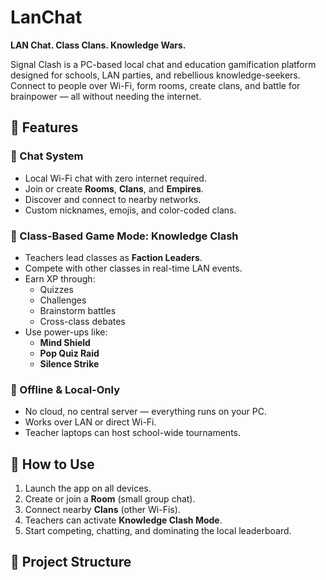 # LanChat

**LAN Chat. Class Clans. Knowledge Wars.**

Signal Clash is a PC-based local chat and education gamification platform designed for schools, LAN parties, and rebellious knowledge-seekers. Connect to people over Wi-Fi, form rooms, create clans, and battle for brainpower — all without needing the internet.

## 🔧 Features

### 💬 Chat System
- Local Wi-Fi chat with zero internet required.
- Join or create **Rooms**, **Clans**, and **Empires**.
- Discover and connect to nearby networks.
- Custom nicknames, emojis, and color-coded clans.

### 🏫 Class-Based Game Mode: Knowledge Clash
- Teachers lead classes as **Faction Leaders**.
- Compete with other classes in real-time LAN events.
- Earn XP through:
  - Quizzes
  - Challenges
  - Brainstorm battles
  - Cross-class debates
- Use power-ups like:
  - **Mind Shield**
  - **Pop Quiz Raid**
  - **Silence Strike**

### 🔐 Offline & Local-Only
- No cloud, no central server — everything runs on your PC.
- Works over LAN or direct Wi-Fi.
- Teacher laptops can host school-wide tournaments.

## 🚀 How to Use

1. Launch the app on all devices.
2. Create or join a **Room** (small group chat).
3. Connect nearby **Clans** (other Wi-Fis).
4. Teachers can activate **Knowledge Clash Mode**.
5. Start competing, chatting, and dominating the local leaderboard.

## 📂 Project Structure

